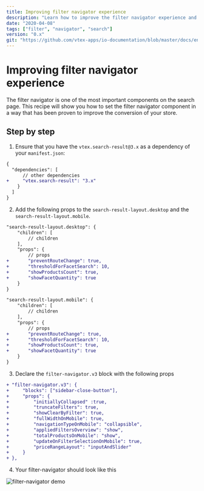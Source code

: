 ```yaml
---
title: Improving filter navigator experience
description: "Learn how to improve the filter navigator experience and increase your store's conversion"
date: "2020-04-08"
tags: ["filter", "navigator", "search"]
version: "0.x"
git: "https://github.com/vtex-apps/io-documentation/blob/master/docs/en/Recipes/templates/improving-filter-navigator-experience.md"
---
```


# Improving filter navigator experience

The filter navigator is one of the most important components on the search page. This recipe will show you how to set the filter navigator component in a way that has been proven to improve the conversion of your store.

## Step by step

1. Ensure that you have the `vtex.search-result@3.x` as a dependency of your `manifest.json`:

```diff
{
  "dependencies": [
      // other dependencies
+     "vtex.search-result": "3.x"
    }
  ]
}
```

2. Add the following props to the `search-result-layout.desktop` and the `search-result-layout.mobile`.

```diff
"search-result-layout.desktop": {
    "children": [
        // children
    ],
    "props": {
        // props
+       "preventRouteChange": true,
+       "thresholdForFacetSearch": 10,
+       "showProductsCount": true,
+       "showFacetQuantity": true
    }
}
```

```diff
"search-result-layout.mobile": {
    "children": [
        // children
    ],
    "props": {
        // props
+       "preventRouteChange": true,
+       "thresholdForFacetSearch": 10,
+       "showProductsCount": true,
+       "showFacetQuantity": true
    }
}
```

3. Declare the `filter-navigator.v3` block with the following props

```diff
+ "filter-navigator.v3": {
+     "blocks": ["sidebar-close-button"],
+     "props": {
+         "initiallyCollapsed" :true,
+         "truncateFilters": true,
+         "showClearByFilter": true,
+         "fullWidthOnMobile": true,
+         "navigationTypeOnMobile": "collapsible",
+         "appliedFiltersOverview": "show",
+         "totalProductsOnMobile": "show",
+         "updateOnFilterSelectionOnMobile": true,
+         "priceRangeLayout": "inputAndSlider"
+     }
+ },
```

4. Your filter-navigator should look like this

![filter-navigator demo](https://user-images.githubusercontent.com/40380674/114074357-abc24600-987a-11eb-86ed-35aa05c4b1e8.gif)
